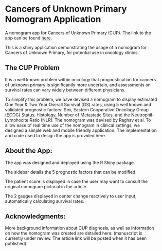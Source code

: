 # Cancers of Unknown Primary Nomogram Application
A nomogram app for Cancers of Unknown Primary (CUP). The link to the app can be found [here](https://cupnomogram.shinyapps.io/Nomogram/).

This is a shiny application demonstrating the usage of a nomogram for Cancers of Unknown Primary, for potential use in oncology clinics.

## The CUP Problem

It is a well known problem within oncology that prognostication for cancers of unknown primary is significantly more uncertain, and assessments on survival rates can vary widely between different physicians.

To simplify this problem, we have devised a nomogram to display estimated One Year & Two Year Overall Survival (OS) rates, using 5 well known and validated prognostic factors: Sex, Eastern Cooperative Oncology Group (ECOG) Status, Histology, Number of Metastatic Sites, and the Neutrophil-Lymphocite Ratio (NLR). The nomogram was devised by Raghav et al. To allow ease of real time use of the nomogram in clinical settings, we designed a simple web and mobile friendly application. The implementation and code used to design the app is provided here.

## About the App:

The app was designed and deployed using the R Shiny package.

The sidebar details the 5 prognostic factors that can be modified.

The patient score is displayed in case the user may want to consult the original nomogram pictorial in the article.

The 2 gauges displayed in center change reactively to user input, automatically calculating survival rates.


## Acknowledgments:

More background information about CUP diagnosis, as well as information on how the nomogram was created are detailed here: (manuscript is currently under review. The article link will be posted when it has been published).
